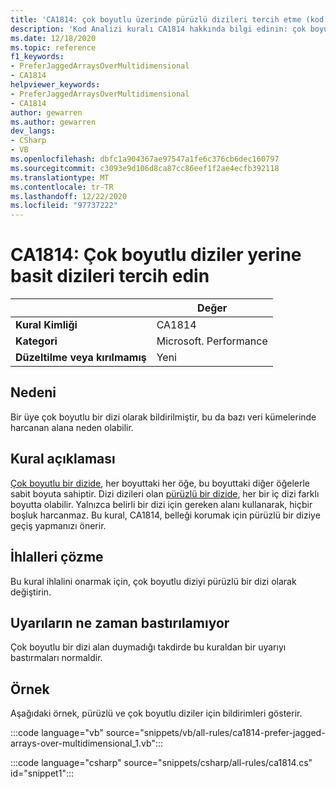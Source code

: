 ```yaml
---
title: 'CA1814: çok boyutlu üzerinde pürüzlü dizileri tercih etme (kod analizi)'
description: 'Kod Analizi kuralı CA1814 hakkında bilgi edinin: çok boyutlu üzerinde pürüzlü dizileri tercih etme'
ms.date: 12/18/2020
ms.topic: reference
f1_keywords:
- PreferJaggedArraysOverMultidimensional
- CA1814
helpviewer_keywords:
- PreferJaggedArraysOverMultidimensional
- CA1814
author: gewarren
ms.author: gewarren
dev_langs:
- CSharp
- VB
ms.openlocfilehash: dbfc1a904367ae97547a1fe6c376cb6dec160797
ms.sourcegitcommit: c3093e9d106d8ca87cc86eef1f2ae4ecfb392118
ms.translationtype: MT
ms.contentlocale: tr-TR
ms.lasthandoff: 12/22/2020
ms.locfileid: "97737222"
---
```

# <a name="ca1814-prefer-jagged-arrays-over-multidimensional"></a>CA1814: Çok boyutlu diziler yerine basit dizileri tercih edin

| | Değer |
|-|-|
| **Kural Kimliği** |CA1814|
| **Kategori** |Microsoft. Performance|
| **Düzeltilme veya kırılmamış** |Yeni|

## <a name="cause"></a>Nedeni

Bir üye çok boyutlu bir dizi olarak bildirilmiştir, bu da bazı veri kümelerinde harcanan alana neden olabilir.

## <a name="rule-description"></a>Kural açıklaması

[Çok boyutlu bir dizide](../../../csharp/programming-guide/arrays/multidimensional-arrays.md), her boyuttaki her öğe, bu boyuttaki diğer öğelerle sabit boyuta sahiptir. Dizi dizileri olan [pürüzlü bir dizide](../../../csharp/programming-guide/arrays/jagged-arrays.md), her bir iç dizi farklı boyutta olabilir. Yalnızca belirli bir dizi için gereken alanı kullanarak, hiçbir boşluk harcanmaz. Bu kural, CA1814, belleği korumak için pürüzlü bir diziye geçiş yapmanızı önerir.

## <a name="how-to-fix-violations"></a>İhlalleri çözme

Bu kural ihlalini onarmak için, çok boyutlu diziyi pürüzlü bir dizi olarak değiştirin.

## <a name="when-to-suppress-warnings"></a>Uyarıların ne zaman bastırılamıyor

Çok boyutlu bir dizi alan duymadığı takdirde bu kuraldan bir uyarıyı bastırmaları normaldir.

## <a name="example"></a>Örnek

Aşağıdaki örnek, pürüzlü ve çok boyutlu diziler için bildirimleri gösterir.

:::code language="vb" source="snippets/vb/all-rules/ca1814-prefer-jagged-arrays-over-multidimensional_1.vb":::

:::code language="csharp" source="snippets/csharp/all-rules/ca1814.cs" id="snippet1":::
